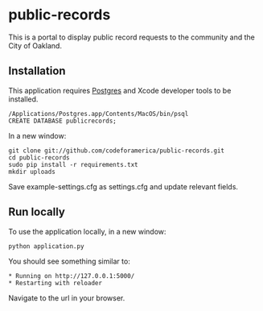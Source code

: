 public-records
==============

This is a portal to display public record requests to the community and the City of Oakland.


## Installation

This application requires [Postgres](http://www.postgresapp.com/) and Xcode developer tools to be installed.

    /Applications/Postgres.app/Contents/MacOS/bin/psql
    CREATE DATABASE publicrecords;

In a new window:

    git clone git://github.com/codeforamerica/public-records.git
    cd public-records
    sudo pip install -r requirements.txt
    mkdir uploads

Save example-settings.cfg as settings.cfg and update relevant fields.

## Run locally

To use the application locally, in a new window:

    python application.py


You should see something similar to:

    * Running on http://127.0.0.1:5000/
    * Restarting with reloader

Navigate to the url in your browser.

<!-- [![Build Status](https://travis-ci.org/codeforamerica/public-records.png?branch=master)](https://travis-ci.org/codeforamerica/public-records) -->